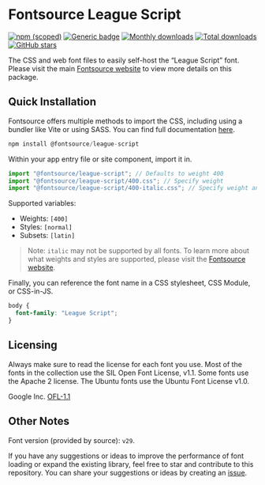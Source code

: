# Fontsource League Script

[![npm (scoped)](https://img.shields.io/npm/v/@fontsource/league-script?color=brightgreen)](https://www.npmjs.com/package/@fontsource/league-script) [![Generic badge](https://img.shields.io/badge/fontsource-passing-brightgreen)](https://github.com/fontsource/fontsource) [![Monthly downloads](https://badgen.net/npm/dm/@fontsource/league-script)](https://github.com/fontsource/fontsource) [![Total downloads](https://badgen.net/npm/dt/@fontsource/league-script)](https://github.com/fontsource/fontsource) [![GitHub stars](https://img.shields.io/github/stars/fontsource/fontsource.svg?style=social&label=Star)](https://github.com/fontsource/fontsource/stargazers)

The CSS and web font files to easily self-host the “League Script” font. Please visit the main [Fontsource website](https://fontsource.org/fonts/league-script) to view more details on this package.

## Quick Installation

Fontsource offers multiple methods to import the CSS, including using a bundler like Vite or using SASS. You can find full documentation [here](https://fontsource.org/docs/getting-started/introduction).

```javascript
npm install @fontsource/league-script
```

Within your app entry file or site component, import it in.

```javascript
import "@fontsource/league-script"; // Defaults to weight 400
import "@fontsource/league-script/400.css"; // Specify weight
import "@fontsource/league-script/400-italic.css"; // Specify weight and style
```

Supported variables:
- Weights: `[400]`
- Styles: `[normal]`
- Subsets: `[latin]`

> Note: `italic` may not be supported by all fonts. To learn more about what weights and styles are supported, please visit the [Fontsource website](https://fontsource.org/fonts/league-script).

Finally, you can reference the font name in a CSS stylesheet, CSS Module, or CSS-in-JS.

```css
body {
  font-family: "League Script";
}
```

## Licensing
Always make sure to read the license for each font you use. Most of the fonts in the collection use the SIL Open Font License, v1.1. Some fonts use the Apache 2 license. The Ubuntu fonts use the Ubuntu Font License v1.0.

Google Inc.
[OFL-1.1](http://scripts.sil.org/OFL)

## Other Notes
Font version (provided by source): `v29`.

If you have any suggestions or ideas to improve the performance of font loading or expand the existing library, feel free to star and contribute to this repository. You can share your suggestions or ideas by creating an [issue](https://github.com/fontsource/fontsource/issues).